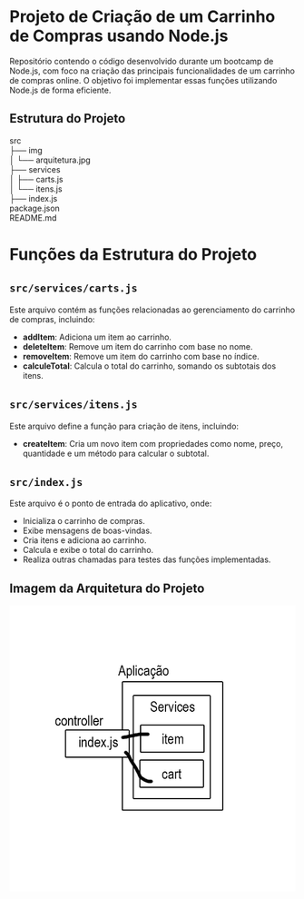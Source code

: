 # Projeto de Criação de um Carrinho de Compras usando Node.js

Repositório contendo o código desenvolvido durante um bootcamp de Node.js, com foco na criação das principais funcionalidades de um carrinho de compras online. O objetivo foi implementar essas funções utilizando Node.js de forma eficiente.

## Estrutura do Projeto

src<br> 
├── img <br>
│ └── arquitetura.jpg <br>
├── services <br>
│ ├── carts.js <br>
│ └── itens.js <br>
├── index.js <br>
package.json <br> 
README.md<br>

# Funções da Estrutura do Projeto

## `src/services/carts.js`
Este arquivo contém as funções relacionadas ao gerenciamento do carrinho de compras, incluindo:

- **addItem**: Adiciona um item ao carrinho.
- **deleteItem**: Remove um item do carrinho com base no nome.
- **removeItem**: Remove um item do carrinho com base no índice.
- **calculeTotal**: Calcula o total do carrinho, somando os subtotais dos itens.

## `src/services/itens.js`
Este arquivo define a função para criação de itens, incluindo:

- **createItem**: Cria um novo item com propriedades como nome, preço, quantidade e um método para calcular o subtotal.

## `src/index.js`
Este arquivo é o ponto de entrada do aplicativo, onde:

- Inicializa o carrinho de compras.
- Exibe mensagens de boas-vindas.
- Cria itens e adiciona ao carrinho.
- Calcula e exibe o total do carrinho.
- Realiza outras chamadas para testes das funções implementadas.


## Imagem da Arquitetura do Projeto

![Arquitetura do Projeto](src/img/arquitetura.jpg)
